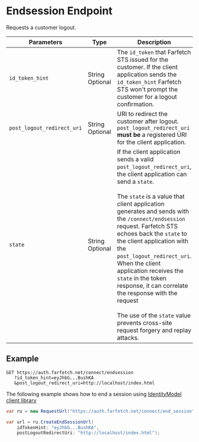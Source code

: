 <!--title:start-->
# Endsession Endpoint
<!--title:end-->
<!--shortdesc:start-->

Requests a customer logout.
<!--shortdesc:end-->

<!--desc:start-->

| Parameters | Type | Description |
|------------------------ |-------- | ------------ |
| `id_token_hint` | String<br/>Optional |The `id_token` that Farfetch STS issued for the customer. If the client application sends the `id_token_hint` Farfetch STS won't prompt the customer for a logout confirmation. |
| `post_logout_redirect_uri` | String<br/>Optional |URI to redirect the customer after logout. `post_logout_redirect_uri` **must be** a registered URI for the client application. |
| `state` | String<br/>Optional |If the client application sends a valid `post_logout_redirect_uri`, the client application can send a `state`. <br/><br/> The `state` is a value that client application generates and sends with the `/connect/endsession` request.  Farfetch STS echoes back the `state` to the client application with the `post_logout_redirect_uri`. When the client application receives the `state` in the token response, it can correlate the response with the request<br/><br/> The use of the `state` value prevents cross-site request forgery and replay attacks.|

## Example

```http
GET https://auth.farfetch.net/connect/endsession
   ?id_token_hint=eyJhbG...BushKA
   &post_logout_redirect_uri=http://localhost/index.html
```

The following example shows how to end a session using [IdentityModel client library](https://identitymodel.readthedocs.io/en/latest/)

```csharp
var ru = new RequestUrl("https://auth.farfetch.net/connect/end_session");

var url = ru.CreateEndSessionUrl(
    idTokenHint: "eyJhbG...BushKA",
    postLogoutRedirectUri: "http://localhost/index.html");
```

<!--desc:end-->
